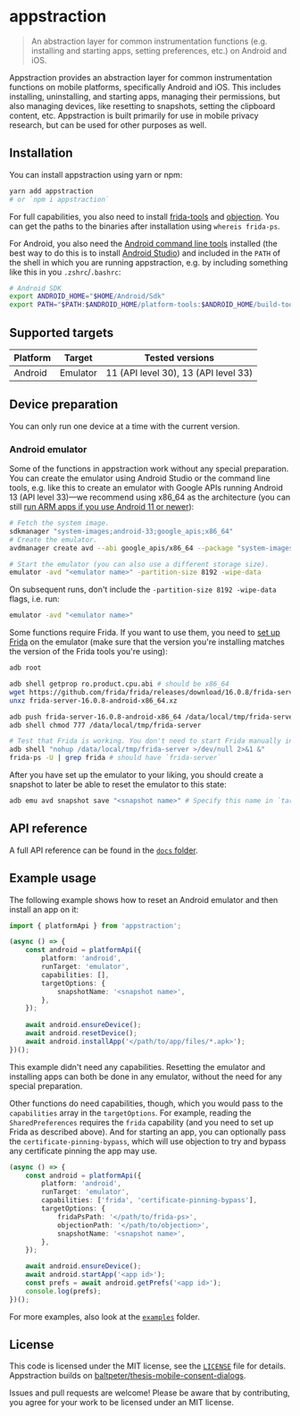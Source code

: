 # appstraction

> An abstraction layer for common instrumentation functions (e.g. installing and starting apps, setting preferences, etc.) on Android and iOS.

Appstraction provides an abstraction layer for common instrumentation functions on mobile platforms, specifically Android and iOS. This includes installing, uninstalling, and starting apps, managing their permissions, but also managing devices, like resetting to snapshots, setting the clipboard content, etc. Appstraction is built primarily for use in mobile privacy research, but can be used for other purposes as well.

## Installation

You can install appstraction using yarn or npm:

```sh
yarn add appstraction
# or `npm i appstraction`
```

For full capabilities, you also need to install [frida-tools](https://frida.re/docs/installation/) and [objection](https://github.com/sensepost/objection).
You can get the paths to the binaries after installation using `whereis frida-ps`.

For Android, you also need the [Android command line tools](https://developer.android.com/studio/command-line/) installed (the best way to do this is to install [Android Studio](https://developer.android.com/studio)) and included in the `PATH` of the shell in which you are running appstraction, e.g. by including something like this in you `.zshrc`/`.bashrc`:

```sh
# Android SDK
export ANDROID_HOME="$HOME/Android/Sdk"
export PATH="$PATH:$ANDROID_HOME/platform-tools:$ANDROID_HOME/build-tools/33.0.0:$ANDROID_HOME/cmdline-tools/latest/bin/:$ANDROID_HOME/emulator"
```

## Supported targets

| Platform  | Target | Tested versions |
| --- | --- | --- |
| Android  | Emulator  | 11 (API level 30), 13 (API level 33) |

## Device preparation

You can only run one device at a time with the current version.

### Android emulator

Some of the functions in appstraction work without any special preparation. You can create the emulator using Android Studio or the command line tools, e.g. like this to create an emulator with Google APIs running Android 13 (API level 33)—we recommend using x86_64 as the architecture (you can still [run ARM apps if you use Android 11 or newer](https://android-developers.googleblog.com/2020/03/run-arm-apps-on-android-emulator.html)):

```sh
# Fetch the system image.
sdkmanager "system-images;android-33;google_apis;x86_64"
# Create the emulator.
avdmanager create avd --abi google_apis/x86_64 --package "system-images;android-33;google_apis;x86_64" --device "pixel_4" --name "<emulator name>"

# Start the emulator (you can also use a different storage size).
emulator -avd "<emulator name>" -partition-size 8192 -wipe-data
```

On subsequent runs, don't include the `-partition-size 8192 -wipe-data` flags, i.e. run:

```sh
emulator -avd "<emulator name>"
```

Some functions require Frida. If you want to use them, you need to [set up Frida](https://frida.re/docs/android/) on the emulator (make sure that the version you're installing matches the version of the Frida tools you're using):

```sh
adb root

adb shell getprop ro.product.cpu.abi # should be x86_64
wget https://github.com/frida/frida/releases/download/16.0.8/frida-server-16.0.8-android-x86_64.xz 
unxz frida-server-16.0.8-android-x86_64.xz

adb push frida-server-16.0.8-android-x86_64 /data/local/tmp/frida-server
adb shell chmod 777 /data/local/tmp/frida-server

# Test that Frida is working. You don't need to start Frida manually in later runs, appstraction will do that for you.
adb shell "nohup /data/local/tmp/frida-server >/dev/null 2>&1 &"
frida-ps -U | grep frida # should have `frida-server`
```

After you have set up the emulator to your liking, you should create a snapshot to later be able to reset the emulator to this state:

```sh
adb emu avd snapshot save "<snapshot name>" # Specify this name in `targetOptions.snapshotName`.
```

## API reference

A full API reference can be found in the [`docs` folder](/docs/README.md).

## Example usage

The following example shows how to reset an Android emulator and then install an app on it:

```ts
import { platformApi } from 'appstraction';

(async () => {
    const android = platformApi({
        platform: 'android',
        runTarget: 'emulator',
        capabilities: [],
        targetOptions: {
            snapshotName: '<snapshot name>',
        },
    });
    
    await android.ensureDevice();
    await android.resetDevice();
    await android.installApp('</path/to/app/files/*.apk>');
})();
```

This example didn't need any capabilities. Resetting the emulator and installing apps can both be done in any emulator, without the need for any special preparation.

Other functions do need capabilities, though, which you would pass to the `capabilities` array in the `targetOptions`. For example, reading the `SharedPreferences` requires the `frida` capability (and you need to set up Frida as described above). And for starting an app, you can optionally pass the `certificate-pinning-bypass`, which will use objection to try and bypass any certificate pinning the app may use.

```ts
(async () => {
    const android = platformApi({
        platform: 'android',
        runTarget: 'emulator',
        capabilities: ['frida', 'certificate-pinning-bypass'],
        targetOptions: {
            fridaPsPath: '</path/to/frida-ps>',
            objectionPath: '</path/to/objection>',
            snapshotName: '<snapshot name>',
        },
    });

    await android.ensureDevice();
    await android.startApp('<app id>');
    const prefs = await android.getPrefs('<app id>');
    console.log(prefs);
})();
```

For more examples, also look at the [`examples`](examples) folder.

## License

This code is licensed under the MIT license, see the [`LICENSE`](LICENSE) file for details. Appstraction builds on [baltpeter/thesis-mobile-consent-dialogs](https://github.com/baltpeter/thesis-mobile-consent-dialogs).

Issues and pull requests are welcome! Please be aware that by contributing, you agree for your work to be licensed under an MIT license.
